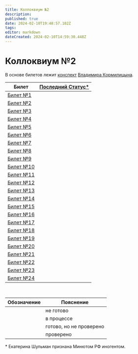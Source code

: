 ```yaml
---
title: Коллоквиум №2
description: 
published: true
date: 2024-02-10T19:48:57.102Z
tags: 
editor: markdown
dateCreated: 2024-02-10T14:59:30.448Z
---
```


# Коллоквиум №2

В основе билетов лежит [конспект](https://github.com/i80287/Calculus-HSE-SE) [Владимира Кормилицына](https://i8088_t.t.me).

| Билет | [Последний Статус*](https://www.youtube.com/live/GVzBCGeE7Vg?si=5bZzIKPlkg59wzEG) |
| --- | --- |
| [Билет №1](/matan/kollok2/1) | <div class='box cgreen'>&nbsp;</div> |
| [Билет №2](/matan/kollok2/2) | <div class='box orange'>&nbsp;</div> |
| [Билет №3](/matan/kollok2/3) | <div class='box orange'>&nbsp;</div> |
| [Билет №4](/matan/kollok2/4) | <div class='box red'>&nbsp;</div> |
| [Билет №5](/matan/kollok2/5) | <div class='box red'>&nbsp;</div> |
| [Билет №6](/matan/kollok2/6) | <div class='box red'>&nbsp;</div> |
| [Билет №7](/matan/kollok2/7) | <div class='box red'>&nbsp;</div> |
| [Билет №8](/matan/kollok2/8) | <div class='box red'>&nbsp;</div> |
| [Билет №9](/matan/kollok2/9) | <div class='box red'>&nbsp;</div> |
| [Билет №10](/matan/kollok2/10) | <div class='box red'>&nbsp;</div> |
| [Билет №11](/matan/kollok2/11) | <div class='box red'>&nbsp;</div> |
| [Билет №12](/matan/kollok2/12) | <div class='box red'>&nbsp;</div> |
| [Билет №13](/matan/kollok2/13) | <div class='box red'>&nbsp;</div> |
| [Билет №14](/matan/kollok2/14) | <div class='box red'>&nbsp;</div> |
| [Билет №15](/matan/kollok2/15) | <div class='box red'>&nbsp;</div> |
| [Билет №16](/matan/kollok2/16) | <div class='box red'>&nbsp;</div> |
| [Билет №17](/matan/kollok2/17) | <div class='box red'>&nbsp;</div> |
| [Билет №18](/matan/kollok2/18) | <div class='box red'>&nbsp;</div> |
| [Билет №19](/matan/kollok2/19) | <div class='box red'>&nbsp;</div> |
| [Билет №20](/matan/kollok2/20) | <div class='box red'>&nbsp;</div> |
| [Билет №21](/matan/kollok2/21) | <div class='box red'>&nbsp;</div> |
| [Билет №22](/matan/kollok2/22) | <div class='box red'>&nbsp;</div> |
| [Билет №23](/matan/kollok2/23) | <div class='box red'>&nbsp;</div> |
| [Билет №24](/matan/kollok2/24) | <div class='box red'>&nbsp;</div> |

&nbsp;

| Обозначение | Пояснение |
| --- | --- |
| <div class='box red'>&nbsp;</div> | не готово |
| <div class='box orange'>&nbsp;</div> | в процессе |
| <div class='box cgreen'>&nbsp;</div> | готово, но не проверено |
| <div class='box green'>&nbsp;</div> | проверено |

\* Екатерина Шульман признана Минютом РФ иногентом.